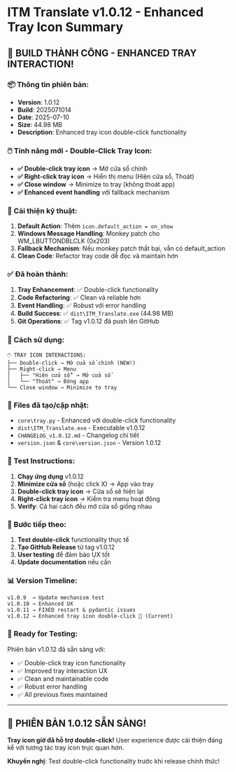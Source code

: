 # ITM Translate v1.0.12 - Enhanced Tray Icon Summary

## 🎉 BUILD THÀNH CÔNG - ENHANCED TRAY INTERACTION!

### 📦 Thông tin phiên bản:
- **Version**: 1.0.12
- **Build**: 2025071014
- **Date**: 2025-07-10
- **Size**: 44.98 MB
- **Description**: Enhanced tray icon double-click functionality

### 🖱️ Tính năng mới - Double-Click Tray Icon:
- **✅ Double-click tray icon** → Mở cửa sổ chính
- **✅ Right-click tray icon** → Hiển thị menu (Hiện cửa sổ, Thoát)
- **✅ Close window** → Minimize to tray (không thoát app)
- **✅ Enhanced event handling** với fallback mechanism

### 🔧 Cải thiện kỹ thuật:
1. **Default Action**: Thêm `icon.default_action = on_show`
2. **Windows Message Handling**: Monkey patch cho WM_LBUTTONDBLCLK (0x203)
3. **Fallback Mechanism**: Nếu monkey patch thất bại, vẫn có default_action
4. **Clean Code**: Refactor tray code dễ đọc và maintain hơn

### ✅ Đã hoàn thành:
1. **Tray Enhancement**: ✅ Double-click functionality
2. **Code Refactoring**: ✅ Clean và reliable hơn
3. **Event Handling**: ✅ Robust với error handling
4. **Build Success**: ✅ `dist\ITM_Translate.exe` (44.98 MB)
5. **Git Operations**: ✅ Tag v1.0.12 đã push lên GitHub

### 🔄 Cách sử dụng:
```
🖱️ TRAY ICON INTERACTIONS:
├── Double-click → Mở cửa sổ chính (NEW!)
├── Right-click → Menu
│   ├── "Hiện cửa sổ" → Mở cửa sổ
│   └── "Thoát" → Đóng app
└── Close window → Minimize to tray
```

### 📁 Files đã tạo/cập nhật:
- `core\tray.py` - Enhanced với double-click functionality
- `dist\ITM_Translate.exe` - Executable v1.0.12
- `CHANGELOG_v1.0.12.md` - Changelog chi tiết
- `version.json` & `core\version.json` - Version 1.0.12

### 🧪 Test Instructions:
1. **Chạy ứng dụng** v1.0.12
2. **Minimize cửa sổ** (hoặc click X) → App vào tray
3. **Double-click tray icon** → Cửa sổ sẽ hiện lại
4. **Right-click tray icon** → Kiểm tra menu hoạt động
5. **Verify**: Cả hai cách đều mở cửa sổ giống nhau

### 🚀 Bước tiếp theo:
1. **Test double-click** functionality thực tế
2. **Tạo GitHub Release** từ tag v1.0.12
3. **User testing** để đảm bảo UX tốt
4. **Update documentation** nếu cần

### 📊 Version Timeline:
```
v1.0.9  → Update mechanism test
v1.0.10 → Enhanced UX
v1.0.11 → FIXED restart & pydantic issues
v1.0.12 → Enhanced tray icon double-click 🎯 (Current)
```

### 🎯 Ready for Testing:
Phiên bản v1.0.12 đã sẵn sàng với:
- ✅ Double-click tray icon functionality
- ✅ Improved tray interaction UX
- ✅ Clean and maintainable code
- ✅ Robust error handling
- ✅ All previous fixes maintained

---

## 🏁 PHIÊN BẢN 1.0.12 SẴN SÀNG!

**Tray icon giờ đã hỗ trợ double-click!** User experience được cải thiện đáng kể với tương tác tray icon trực quan hơn.

**Khuyến nghị**: Test double-click functionality trước khi release chính thức!
